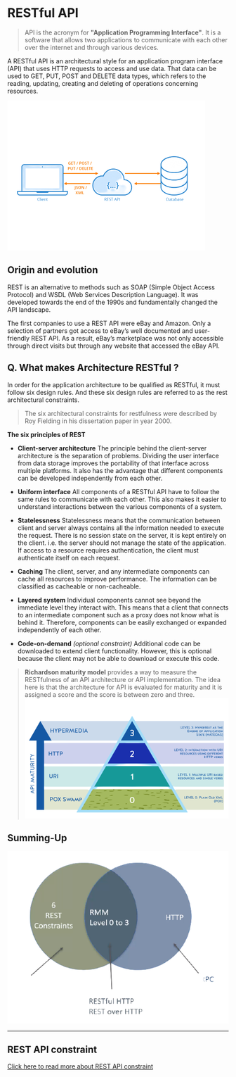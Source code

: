 # RESTful API 

> API is the acronym for **"Application Programming Interface"**. It is a software that allows two applications to communicate with each other over the internet and through various devices.

A RESTful API is an architectural style for an application program interface (API) that uses HTTP requests to access and use data. That data can be used to GET, PUT, POST and DELETE data types, which refers to the reading, updating, creating and deleting of operations concerning resources.

![RESTful API](./docs/images/RESTful.png) 

## Origin and evolution

REST is an alternative to methods such as SOAP (Simple Object Access Protocol) and WSDL (Web Services Description Language). It was developed towards the end of the 1990s and fundamentally changed the API landscape.  

The first companies to use a REST API were eBay and Amazon. Only a selection of partners got access to eBay’s well documented and user-friendly REST API. As a result, eBay’s marketplace was not only accessible through direct visits but through any website that accessed the eBay API.

## Q. What makes Architecture RESTful ? 

In order for the application architecture to be qualified as RESTful, it must follow six design rules. And these six design rules are referred to as the rest architectural constraints.  

> The six architectural constraints for restfulness were described by Roy Fielding in his dissertation paper in year 2000.  

**The six principles of REST**

- **Client-server architecture** 
The principle behind the client-server architecture is the separation of problems. Dividing the user interface from data storage improves the portability of that interface across multiple platforms. It also has the advantage that different components can be developed independently from each other.  

- **Uniform interface**
All components of a RESTful API have to follow the same rules to communicate with each other. This also makes it easier to understand interactions between the various components of a system.  

- **Statelessness**
Statelessness means that the communication between client and server always contains all the information needed to execute the request. There is no session state on the server, it is kept entirely on the client. i.e. the server should not manage the state of the application. If access to a resource requires authentication, the client must authenticate itself on each request. 

- **Caching**
The client, server, and any intermediate components can cache all resources to improve performance. The information can be classified as cacheable or non-cacheable.

- **Layered system**
Individual components cannot see beyond the immediate level they interact with. This means that a client that connects to an intermediate component such as a proxy does not know what is behind it. Therefore, components can be easily exchanged or expanded independently of each other.

- **Code-on-demand** *(optional constraint)*
Additional code can be downloaded to extend client functionality. However, this is optional because the client may not be able to download or execute this code.

> **Richardson maturity model** provides a way to measure the RESTfulness of an API architecture or API implementation. The idea here is that the architecture for API is evaluated for maturity and it is assigned a score and the score is between zero and three.
![RMM](./docs/images/RMM.png)

## Summing-Up

![RESTful API](./docs/images/RESTfulVenn.png)

____

## REST API constraint 
[Click here to read more about REST API constraint](./Constraints)
